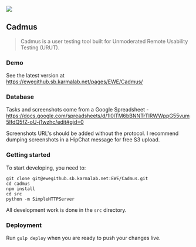 ![](https://s3.amazonaws.com/uploads.hipchat.com/28219/1858130/GXjP1amIn52JTEg/logo.png)
## Cadmus

> Cadmus is a user testing tool built for Unmoderated Remote Usability Testing (URUT).

### Demo

See the latest version at https://ewegithub.sb.karmalab.net/pages/EWE/Cadmus/

### Database

Tasks and screenshots come from a Google Spreadsheet - https://docs.google.com/spreadsheets/d/1l0lTM6bBNNTrTlRWWppG55vum5IfdQ5fZ-oU-j1wzhc/edit#gid=0

Screenshots URL's should be added without the protocol. I recommend dumping screenshots in a HipChat message for free S3 upload.

### Getting started

To start developing, you need to:

```
git clone git@ewegithub.sb.karmalab.net:EWE/Cadmus.git
cd cadmus
npm install
cd src
python -m SimpleHTTPServer
```

All development work is done in the `src` directory.

### Deployment

Run `gulp deploy` when you are ready to push your changes live.

